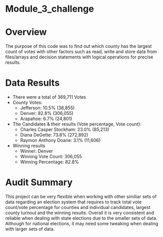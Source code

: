 # Module_3_challenge

# Overview
The purpose of this code was to find out which county has the largest count of votes with other factors
such as read, write and store data from files/arrays and decision statements with logical operations
for precise results.

# Data Results
* There were a total of 369,711 Votes
* County Votes:
  * Jefferson: 10.5% (38,855) 
  * Denver: 82.8% (306,055)
  * Arapahoe: 6.7% (24,801)
* The Candidates & their results (Vote percentage, Vote count):
  * Charles Casper Stockham: 23.0% (85,213)
  * Diana DeGette: 73.8% (272,892)
  * Raymon Anthony Doane: 3.1% (11,606)
* Winning results
  * Winner: Denver
  * Winning Vote Count: 306,055
  * Winning Percentage: 82.8%
# Audit Summary
This project can be very flexible when working with other similiar sets of data regarding an election system
that requires to track total vote count/vote percentage for counties and individual candidates, largest county turnout
and the winning results. Overall it is very consistent and reliable when dealing with state elections due to the smaller sets of data. Although for national elections, it may need some tweaking when dealing with larger sets of data.
